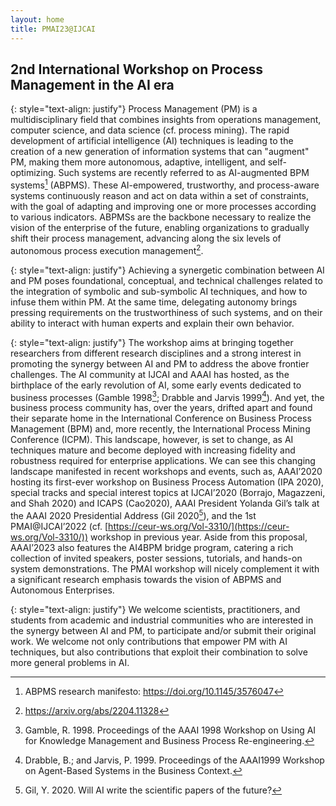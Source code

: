 ```yaml
---
layout: home
title: PMAI23@IJCAI
---
```


## 2nd International Workshop on Process Management in the AI era

{: style="text-align: justify"}
Process Management (PM) is a multidisciplinary field that combines insights from operations management, computer science, 
and data science (cf. process mining). The rapid development of artificial intelligence (AI) techniques is leading to the creation of a new generation of information systems that can "augment" PM, making them more autonomous, adaptive, intelligent, and self-optimizing. Such systems are recently referred to as AI-augmented BPM systems[^1] (ABPMS). 
These AI-empowered, trustworthy, and process-aware systems continuously reason and act on data within a set of constraints, 
with the goal of adapting and improving one or more processes according to various indicators. 
ABPMSs are the backbone necessary to realize the vision of the enterprise of the future, enabling organizations to gradually shift their process management, advancing along the six levels of autonomous process execution management[^2].

{: style="text-align: justify"}
Achieving a synergetic combination between AI and PM poses foundational, conceptual, and technical challenges related to the integration of symbolic and sub-symbolic AI techniques, and how to infuse them within PM. At the same time, delegating autonomy brings pressing requirements on the trustworthiness of such systems, and on their ability to interact with human experts and explain their own behavior. 

{: style="text-align: justify"}
The workshop aims at bringing together researchers from different research disciplines and a strong interest in promoting the synergy between AI and PM to address the above frontier challenges. The AI community at IJCAI and AAAI has hosted, as the birthplace of the early revolution of AI, some early events dedicated to business processes (Gamble 1998[^3]; Drabble and Jarvis 1999[^4]). And yet, the business process community has, over the years, drifted apart and found their separate home in the International Conference on Business Process Management (BPM) and, more recently, the International Process Mining Conference (ICPM). This landscape, however, is set to change, as AI techniques mature and become deployed with increasing fidelity and robustness required for enterprise applications. We can see this changing landscape manifested in recent workshops and events, such as, AAAI’2020 hosting its first-ever workshop on Business Process Automation (IPA 2020), special tracks and special interest topics at IJCAI’2020 (Borrajo, Magazzeni, and Shah 2020) and ICAPS (Cao2020), AAAI President Yolanda Gil’s talk at the AAAI 2020 Presidential Address (Gil 2020[^5]), and the 1st PMAI@IJCAI’2022  (cf. [https://ceur-ws.org/Vol-3310/](https://ceur-ws.org/Vol-3310/)) workshop in previous year. Aside from this proposal, AAAI’2023 also features the AI4BPM bridge program, catering a rich collection of invited speakers, poster sessions, tutorials, and hands-on system demonstrations. The PMAI workshop will nicely complement it with a significant research emphasis towards the vision of ABPMS and Autonomous Enterprises.

{: style="text-align: justify"}
We welcome scientists, practitioners, and students from academic and industrial communities who are interested in the synergy between AI and PM, to participate and/or submit their original work. We welcome not only contributions that empower PM with AI techniques, but also contributions that exploit their combination to solve more general problems in AI.


[^1]: ABPMS research manifesto: https://doi.org/10.1145/3576047
[^2]: https://arxiv.org/abs/2204.11328
[^3]: Gamble, R. 1998. Proceedings of the AAAI 1998 Workshop on Using AI for Knowledge Management and Business Process Re-engineering.
[^4]: Drabble, B.; and Jarvis, P. 1999. Proceedings of the AAAI1999 Workshop on Agent-Based Systems in the Business Context.
[^5]: Gil, Y. 2020. Will AI write the scientific papers of the future?

